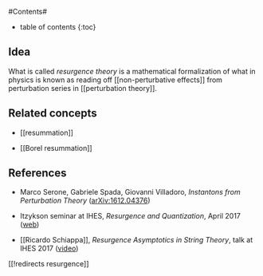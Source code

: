 
#Contents#
* table of contents
{:toc}

## Idea

What is called _resurgence theory_ is a mathematical formalization of what in physics is known as reading off [[non-perturbative effects]] from perturbation series in [[perturbation theory]].

## Related concepts

* [[resummation]]

* [[Borel resummation]]

## References

* Marco Serone, Gabriele Spada, Giovanni Villadoro, _Instantons from Perturbation Theory_ ([arXiv:1612.04376](https://arxiv.org/abs/1612.04376))

* Itzykson seminar at IHES,  _Resurgence and Quantization_, April 2017 ([web](https://www.fondation-hadamard.fr/fr/lmh-mathematiques-et-physique/seminaire-itzykson))

* [[Ricardo Schiappa]], _Resurgence Asymptotics in String Theory_, talk at IHES 2017 ([video](https://www.youtube.com/watch?v=8tw4MaBwTEA))

[[!redirects resurgence]]
